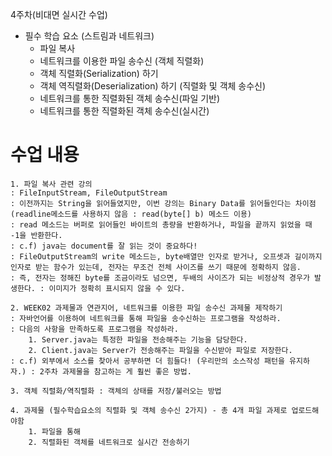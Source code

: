 4주차(비대면 실시간 수업)

* 필수 학습 요소
    (스트림과 네트워크)
    - 파일 복사
    - 네트워크를 이용한 파일 송수신
    (객체 직렬화)
    - 객체 직렬화(Serialization) 하기
    - 객체 역직렬화(Deserialization) 하기
    (직렬화 및 객체 송수신)
    - 네트워크를 통한 직렬화된 객체 송수신(파일 기반)
    - 네트워크를 통한 직렬화된 객체 송수신(실시간)

# 수업 내용
    1. 파일 복사 관련 강의
    : FileInputStream, FileOutputStream
    : 이전까지는 String을 읽어들였지만, 이번 강의는 Binary Data를 읽어들인다는 차이점 (readline메소드를 사용하지 않음 : read(byte[] b) 메소드 이용)
    : read 메소드는 버퍼로 읽어들인 바이트의 총량을 반환하거나, 파일을 끝까지 읽었을 때 -1을 반환한다.
    : c.f) java는 document를 잘 읽는 것이 중요하다!
    : FileOutputStream의 write 메소드는, byte배열만 인자로 받거나, 오프셋과 길이까지 인자로 받는 함수가 있는데, 전자는 무조건 전체 사이즈를 쓰기 때문에 정확하지 않음.
    : 즉, 전자는 정해진 byte를 조금이라도 넘으면, 두배의 사이즈가 되는 비정상적 경우가 발생한다. : 이미지가 정확히 표시되지 않을 수 있다.

    2. WEEK02 과제물과 연관지어, 네트워크를 이용한 파일 송수신 과제물 제작하기
    : 자바언어를 이용하여 네트워크를 통해 파일을 송수신하는 프로그램을 작성하라.
    : 다음의 사항을 만족하도록 프로그램을 작성하라.
        1. Server.java는 특정한 파일을 전송해주는 기능을 담당한다.
        2. Client.java는 Server가 전송해주는 파일을 수신받아 파일로 저장한다.
    : c.f) 외부에서 소스를 찾아서 공부하면 더 힘들다! (우리만의 소스작성 패턴을 유지하자.) : 2주차 과제물을 참고하는 게 훨씬 좋은 방법.

    3. 객체 직렬화/역직렬화 : 객체의 상태를 저장/불러오는 방법

    4. 과제물 (필수학습요소의 직렬화 및 객체 송수신 2가지) - 총 4개 파일 과제로 업로드해야함
        1. 파일을 통해 
        2. 직렬화된 객체를 네트워크로 실시간 전송하기